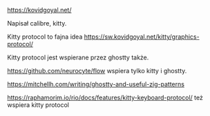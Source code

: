 https://kovidgoyal.net/

Napisał calibre, kitty.

Kitty protocol to fajna idea https://sw.kovidgoyal.net/kitty/graphics-protocol/

Kitty protocol jest wspierane przez ghostty także.

https://github.com/neurocyte/flow wspiera tylko kitty i ghostty.

https://mitchellh.com/writing/ghostty-and-useful-zig-patterns

https://raphamorim.io/rio/docs/features/kitty-keyboard-protocol/ też wspiera kitty protocol
